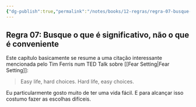 ```yaml
---
{"dg-publish":true,"permalink":"/notes/books/12-regras/regra-07-busque-o-que-e-significativo-nao-o-que-e-conveniente/","dgHomeLink":true,"dgPassFrontmatter":false}
---
```


## Regra 07: Busque o que é significativo, não o que é conveniente

Este capítulo basicamente se resume a uma citação interessante mencionada pelo Tim Ferris num TED Talk sobre [[Fear Setting|Fear Setting]]:

> Easy life, hard choices. Hard life, easy choices.

Eu particularmente gosto muito de ter uma vida fácil. E para alcançar isso costumo fazer as escolhas difíceis.